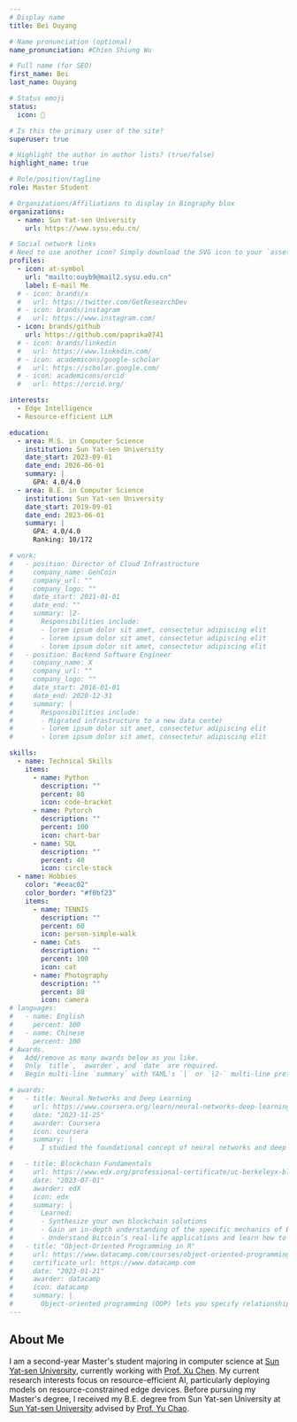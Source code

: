 ```yaml
---
# Display name
title: Bei Ouyang

# Name pronunciation (optional)
name_pronunciation: #Chien Shiung Wu

# Full name (for SEO)
first_name: Bei
last_name: Ouyang

# Status emoji
status:
  icon: 🐏

# Is this the primary user of the site?
superuser: true

# Highlight the author in author lists? (true/false)
highlight_name: true

# Role/position/tagline
role: Master Student

# Organizations/Affiliations to display in Biography blox
organizations:
  - name: Sun Yat-sen University
    url: https://www.sysu.edu.cn/

# Social network links
# Need to use another icon? Simply download the SVG icon to your `assets/media/icons/` folder.
profiles:
  - icon: at-symbol
    url: "mailto:ouyb9@mail2.sysu.edu.cn"
    label: E-mail Me
  # - icon: brands/x
  #   url: https://twitter.com/GetResearchDev
  # - icon: brands/instagram
  #   url: https://www.instagram.com/
  - icon: brands/github
    url: https://github.com/paprika0741
  # - icon: brands/linkedin
  #   url: https://www.linkedin.com/
  # - icon: academicons/google-scholar
  #   url: https://scholar.google.com/
  # - icon: academicons/orcid
  #   url: https://orcid.org/

interests:
  - Edge Intelligence
  - Resource-efficient LLM

education:
  - area: M.S. in Computer Science
    institution: Sun Yat-sen University
    date_start: 2023-09-01
    date_end: 2026-06-01
    summary: |
      GPA: 4.0/4.0
  - area: B.E. in Computer Science
    institution: Sun Yat-sen University
    date_start: 2019-09-01
    date_end: 2023-06-01
    summary: |
      GPA: 4.0/4.0  
      Ranking: 10/172

# work:
#   - position: Director of Cloud Infrastructure
#     company_name: GenCoin
#     company_url: ""
#     company_logo: ""
#     date_start: 2021-01-01
#     date_end: ""
#     summary: |2-
#       Responsibilities include:
#       - lorem ipsum dolor sit amet, consectetur adipiscing elit
#       - lorem ipsum dolor sit amet, consectetur adipiscing elit
#       - lorem ipsum dolor sit amet, consectetur adipiscing elit
#   - position: Backend Software Engineer
#     company_name: X
#     company_url: ""
#     company_logo: ""
#     date_start: 2016-01-01
#     date_end: 2020-12-31
#     summary: |
#       Responsibilities include:
#       - Migrated infrastructure to a new data center
#       - lorem ipsum dolor sit amet, consectetur adipiscing elit
#       - lorem ipsum dolor sit amet, consectetur adipiscing elit

skills:
  - name: Technical Skills
    items:
      - name: Python
        description: ""
        percent: 80
        icon: code-bracket
      - name: Pytorch
        description: ""
        percent: 100
        icon: chart-bar
      - name: SQL
        description: ""
        percent: 40
        icon: circle-stack
  - name: Hobbies
    color: "#eeac02"
    color_border: "#f0bf23"
    items:
      - name: TENNIS
        description: ""
        percent: 60
        icon: person-simple-walk
      - name: Cats
        description: ""
        percent: 100
        icon: cat
      - name: Photography
        description: ""
        percent: 80
        icon: camera
# languages:
#   - name: English
#     percent: 100
#   - name: Chinese
#     percent: 100
# Awards.
#   Add/remove as many awards below as you like.
#   Only `title`, `awarder`, and `date` are required.
#   Begin multi-line `summary` with YAML's `|` or `|2-` multi-line prefix and indent 2 spaces below.

# awards:
#   - title: Neural Networks and Deep Learning
#     url: https://www.coursera.org/learn/neural-networks-deep-learning
#     date: "2023-11-25"
#     awarder: Coursera
#     icon: coursera
#     summary: |
#       I studied the foundational concept of neural networks and deep learning. By the end, I was familiar with the significant technological trends driving the rise of deep learning; build, train, and apply fully connected deep neural networks; implement efficient (vectorized) neural networks; identify key parameters in a neural network’s architecture; and apply deep learning to your own applications.

#   - title: Blockchain Fundamentals
#     url: https://www.edx.org/professional-certificate/uc-berkeleyx-blockchain-fundamentals
#     date: "2023-07-01"
#     awarder: edX
#     icon: edx
#     summary: |
#       Learned:
#       - Synthesize your own blockchain solutions
#       - Gain an in-depth understanding of the specific mechanics of Bitcoin
#       - Understand Bitcoin’s real-life applications and learn how to attack and destroy Bitcoin, Ethereum, smart contracts and Dapps, and alternatives to Bitcoin’s Proof-of-Work consensus algorithm
#   - title: "Object-Oriented Programming in R"
#     url: https://www.datacamp.com/courses/object-oriented-programming-with-s3-and-r6-in-r
#     certificate_url: https://www.datacamp.com
#     date: "2023-01-21"
#     awarder: datacamp
#     icon: datacamp
#     summary: |
#       Object-oriented programming (OOP) lets you specify relationships between functions and the objects that they can act on, helping you manage complexity in your code. This is an intermediate level course, providing an introduction to OOP, using the S3 and R6 systems. S3 is a great day-to-day R programming tool that simplifies some of the functions that you write. R6 is especially useful for industry-specific analyses, working with web APIs, and building GUIs.
---
```


## About Me

I am a second-year Master's student majoring in computer science at [Sun Yat-sen University](https://www.sysu.edu.cn/), currently working with [Prof. Xu Chen](https://sites.google.com/view/xcsysu/home). My current research interests focus on resource-efficient AI, particularly deploying models on resource-constrained edge devices. Before pursuing my Master's degree, I received my B.E. degree from Sun Yat-sen University at [Sun Yat-sen University](https://www.sysu.edu.cn/) advised by [Prof. Yu Chao](https://cse.sysu.edu.cn/content/4883).
